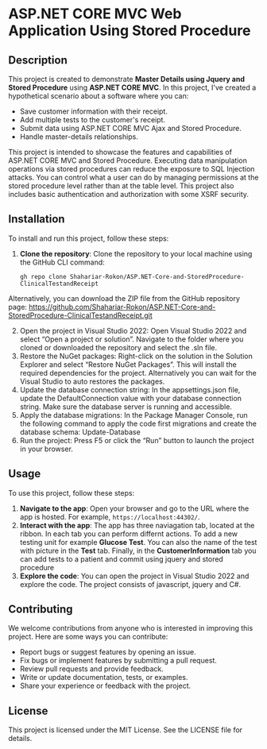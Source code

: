 # ASP.NET CORE MVC Web Application Using Stored Procedure 


## Description

This project is created to demonstrate **Master Details using Jquery and Stored Procedure** using **ASP.NET CORE MVC**. 
In this project, I've created a hypothetical scenario about a software where you can:

- Save customer information with their receipt.
- Add multiple tests to the customer's receipt.
- Submit data using ASP.NET CORE MVC Ajax and Stored Procedure.
- Handle master-details relationships.

This project is intended to showcase the features and capabilities of ASP.NET CORE MVC and Stored Procedure. Executing data manipulation operations via stored procedures can reduce the exposure to SQL Injection attacks. You can control what a user can do by managing permissions at the stored procedure level rather than at the table level.
This project also includes basic authentication and authorization with some XSRF security.

## Installation
To install and run this project, follow these steps:

1. **Clone the repository**: Clone the repository to your local machine using the GitHub CLI command:

   ```shell
   gh repo clone Shahariar-Rokon/ASP.NET-Core-and-StoredProcedure-ClinicalTestandReceipt
   
Alternatively, you can download the ZIP file from the GitHub repository page: https://github.com/Shahariar-Rokon/ASP.NET-Core-and-StoredProcedure-ClinicalTestandReceipt.git
  
2. Open the project in Visual Studio 2022: Open Visual Studio 2022 and select “Open a project or solution”. Navigate to the folder where you cloned or downloaded the repository and select the .sln file.
3. Restore the NuGet packages: Right-click on the solution in the Solution Explorer and select “Restore NuGet Packages”. This will install the required dependencies for the project. Alternatively you can wait for the Visual Studio to auto restores the packages.
4. Update the database connection string: In the appsettings.json file, update the DefaultConnection value with your database connection string. Make sure the database server is running and accessible.
5. Apply the database migrations: In the Package Manager Console, run the following command to apply the code first migrations and create the database schema:
Update-Database
6. Run the project: Press F5 or click the “Run” button to launch the project in your browser.
   
## Usage

To use this project, follow these steps:

1. **Navigate to the app**: Open your browser and go to the URL where the app is hosted. For example, `https://localhost:44302/`.
2. **Interact with the app**: The app has three naviagation tab, located at the ribbon. In each tab you can perform differnt actions. To add a new testing unit for example **Glucose Test**. You can also the name of the test with picture in the  **Test** tab. Finally, in the **CustomerInformation** tab you can add tests to a patient and commit using jquery and stored procedure
3. **Explore the code**: You can open the project in Visual Studio 2022 and explore the code. The project consists of javascript, jquery and C#.

## Contributing

We welcome contributions from anyone who is interested in improving this project. Here are some ways you can contribute:

- Report bugs or suggest features by opening an issue.
- Fix bugs or implement features by submitting a pull request.
- Review pull requests and provide feedback.
- Write or update documentation, tests, or examples.
- Share your experience or feedback with the project.

## License

This project is licensed under the MIT License. See the LICENSE file for details.
